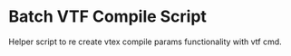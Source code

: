 # Batch VTF Compile Script

Helper script to re create vtex compile params functionality with vtf cmd.
